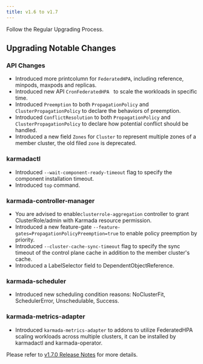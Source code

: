 ```yaml
---
title: v1.6 to v1.7
---
```


Follow the Regular Upgrading Process.

## Upgrading Notable Changes

### API Changes

* Introduced more printcolumn for `FederatedHPA`, including reference, minpods, maxpods and replicas.
* Introduced new API `CronFederatedHPA ` to scale the workloads in specific time.
* Introduced `Preemption` to both `PropagationPolicy` and `ClusterPropagationPolicy` to declare the behaviors of preemption.
* Introduced `ConflictResolution` to both `PropagationPolicy` and `ClusterPropagationPolicy` to declare how potential conflict should be handled.
* Introduced a new field `Zones` for `Cluster` to represent multiple zones of a member cluster, the old filed `zone` is deprecated.

### karmadactl

* Introduced `--wait-component-ready-timeout` flag to specify the component installation timeout. 
* Introduced `top` command. 

### karmada-controller-manager

* You are advised to enable`clusterrole-aggregation` controller to grant ClusterRole/admin with Karmada resource permission.
* Introduced a new feature-gate `--feature-gates=PropagationPolicyPreemption=true` to enable policy preemption by priority.
* Introduced `--cluster-cache-sync-timeout` flag to specify the sync timeout of the control plane cache in addition to the member cluster's cache. 
* Introduced a LabelSelector field to DependentObjectReference. 

### karmada-scheduler

* Introduced new scheduling condition reasons: NoClusterFit, SchedulerError, Unschedulable, Success. 

### karmada-metrics-adapter

* Introduced `karmada-metrics-adapter` to addons to utilize FederatedHPA scaling workloads across multiple clusters, 
it can be installed by karmadactl and karmada-operator.

Please refer to [v1.7.0 Release Notes](https://github.com/karmada-io/karmada/releases/tag/v1.7.0) for more details.
